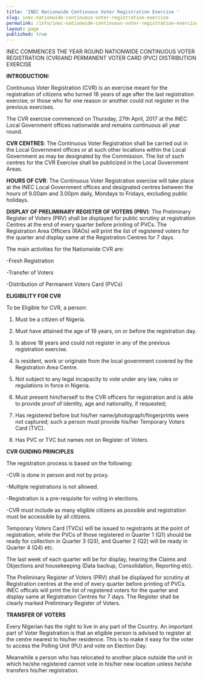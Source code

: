 ```yaml
---
title: 'INEC Nationwide Continuous Voter Registration Exercise '
slug: inec-nationwide-continuous-voter-registration-exercise
permalink: /info/inec-nationwide-continuous-voter-registration-exercise/
layout: page
published: true
---
```


INEC COMMENCES THE YEAR ROUND NATIONWIDE CONTINUOUS VOTER REGISTRATION (CVR)AND PERMANENT VOTER CARD (PVC) DISTRIBUTION EXERCISE

**INTRODUCTION:**

Continuous Voter Registration (CVR) is an exercise meant for the registration of citizens who turned 18 years of age after the last registration exercise; or those who for one reason or another could not register in the previous exercises.

The  CVR exercise commenced on Thursday, 27th April, 2017 at the INEC Local Government offices nationwide and remains continuous all year round.

**CVR CENTRES**: The Continuous Voter Registration shall be carried out in the Local Government offices or at such other locations within the Local Government as may be designated by the Commission. The list of such centres for the CVR Exercise shall be publicized in the Local Government Areas.


**HOURS OF CVR**: The Continuous Voter Registration exercise will take place at the INEC Local Government offices and designated centres between the hours of 9.00am and 3.00pm daily, Mondays to Fridays, excluding public holidays.

**DISPLAY OF PRELIMINARY REGISTER OF VOTERS (PRV)**: The Preliminary Register of Voters (PRV) shall be displayed for public scrutiny at registration Centres at the end of every quarter before printing of   PVCs. The Registration Area Officers (RAOs) will print the list of registered voters for the quarter and display same at the Registration Centres for 7 days. 

The main activities for the Nationwide CVR are:

-Fresh Registration

-Transfer of Voters

-Distribution of Permanent Voters Card (PVCs)

**ELIGIBILITY FOR CVR**

To be Eligible for CVR, a person:

1) Must be a citizen of Nigeria.

2) Must have attained the age of 18 years, on or before the registration day.

3) Is above 18 years and could not register in any of the previous registration exercise.

4) Is resident, work or originate from the local government covered by the Registration Area Centre.

6) Not subject to any legal incapacity to vote under any law, rules or regulations in force in Nigeria.

7) Must present him/herself to the CVR officers for registration and is able to provide proof of identity,    age and nationality, if requested;

8) Has registered before but his/her name/photograph/fingerprints were not captured; such a person must        provide his/her Temporary Voters Card (TVC).

9) Has PVC or TVC but names not on Register of Voters.

**CVR GUIDING PRINCIPLES**

The registration process is based on the following:

-CVR is done in person and not by proxy.

-Multiple registrations is not allowed.

-Registration is a pre-requisite for voting in elections.

-CVR must include as many eligible citizens as poosible and registration must be accessible by all citizens.

Temporary Voters Card (TVCs) will be issued to registrants at the point of registration, while the PVCs of those registered in Quarter 1 (Q1) should be ready for collection in Quarter 3 (Q3), and Quarter 2 (Q2) will be ready in Quarter 4 (Q4) etc.

The last week of each quarter will be for display, hearing the Claims and Objections and housekeeping (Data backup, Consolidation, Reporting etc).

The Preliminary Register of Voters (PRV) shall be displayed for scrutiny at Registration centres at the end of every quarter before printing of PVCs. INEC officals will print the list of registered voters for the quarter and display same at Registration Centres for 7 days. The Register shall be clearly marked Preliminary Register of Voters.

**TRANSFER OF VOTERS**

Every Nigerian has the right to live in any part of the Country. An important part of Voter Registration is that an eligible person is advised to register at the centre nearest to his/her residence. This is to make it easy for the voter to access the Polling Unit (PU) and vote on Election Day.    


Meanwhile a person who has relocated to another place outside the unit in which he/she registered cannot vote in his/her new location unless he/she transfers  his/her registration.
